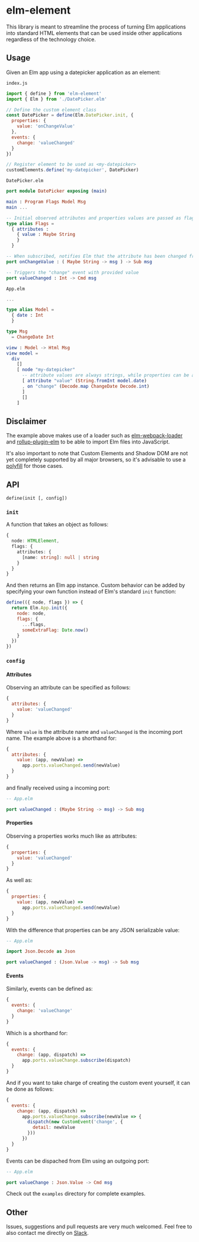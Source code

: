 # elm-element
This library is meant to streamline the process of turning Elm applications into standard HTML elements that can be used inside other applications regardless of the technology choice.

## Usage
Given an Elm app using a datepicker application as an element:

```index.js```
```javascript
import { define } from 'elm-element'
import { Elm } from './DatePicker.elm'

// Define the custom element class
const DatePicker = define(Elm.DatePicker.init, {
  properties: {
    value: 'onChangeValue'
  },
  events: {
    change: 'valueChanged'
  }
})

// Register element to be used as <my-datepicker>
customElements.define('my-datepicker', DatePicker)
```
```DatePicker.elm```
```elm
port module DatePicker exposing (main)

main : Program Flags Model Msg
main ...

-- Initial observed attributes and properties values are passed as flags
type alias Flags =
  { attributes :
    { value : Maybe String
    }
  }

-- When subscribed, notifies Elm that the attribute has been changed from the outside
port onChangeValue : ( Maybe String -> msg ) -> Sub msg

-- Triggers the "change" event with provided value
port valueChanged : Int -> Cmd msg
```
```App.elm```
```elm
...

type alias Model =
  { date : Int
  }

type Msg
  = ChangeDate Int

view : Model -> Html Msg
view model =
  div
    []
    [ node "my-datepicker"
      -- attribute values are always strings, while properties can be any JSON serializable value
      [ attribute "value" (String.fromInt model.date)
      , on "change" (Decode.map ChangeDate Decode.int)
      ]
      []
    ]
```

## Disclaimer
The example above makes use of a loader such as [elm-webpack-loader](https://www.npmjs.com/package/elm-webpack-loader) and [rollup-plugin-elm](https://www.npmjs.com/package/rollup-plugin-elm) to be able to import Elm files into JavaScript.

It's also important to note that Custom Elements and Shadow DOM are not yet completely supported by all major browsers, so it's advisable to use a [polyfill](https://www.webcomponents.org/polyfills) for those cases.

## API

```
define(init [, config])
```
### ```init```
A function that takes an object as follows:
```typescript
{
  node: HTMLElement,
  flags: {
    attributes: {
      [name: string]: null | string
    }
  }
}
```
And then returns an Elm app instance. Custom behavior can be added by specifying your own function instead of Elm's standard ```init``` function:
```javascript
define(({ node, flags }) => {
  return Elm.App.init({
    node: node,
    flags: {
      ...flags,
      someExtraFlag: Date.now()
    }
  })
})
```

### ```config```

#### Attributes
Observing an attribute can be specified as follows:
```javascript
{
  attributes: {
    value: 'valueChanged'
  }
}
```
Where ```value``` is the attribute name and ```valueChanged``` is the incoming port name. The example above is a shorthand for:
```javascript
{
  attributes: {
    value: (app, newValue) =>
      app.ports.valueChanged.send(newValue)
  }
}
```
and finally received using a incoming port:
```elm
-- App.elm

port valueChanged : (Maybe String -> msg) -> Sub msg
```

#### Properties
Observing a properties works much like as attributes:
```javascript
{
  properties: {
    value: 'valueChanged'
  }
}
```
As well as:
```javascript
{
  properties: {
    value: (app, newValue) =>
      app.ports.valueChanged.send(newValue)
  }
}
```
With the difference that properties can be any JSON serializable value:
```elm
-- App.elm

import Json.Decode as Json

port valueChanged : (Json.Value -> msg) -> Sub msg
```

#### Events
Similarly, events can be defined as:
```javascript
{
  events: {
    change: 'valueChange'
  }
}
```
Which is a shorthand for:
```javascript
{
  events: {
    change: (app, dispatch) =>
      app.ports.valueChange.subscribe(dispatch)
  }
}
```
And if you want to take charge of creating the custom event yourself, it can be done as follows:
```javascript
{
  events: {
    change: (app, dispatch) =>
      app.ports.valueChange.subscribe(newValue => {
        dispatch(new CustomEvent('change', {
          detail: newValue
        }))
      })
  }
}
```
Events can be dispached from Elm using an outgoing port:
```elm
-- App.elm

port valueChange : Json.Value -> Cmd msg
```

Check out the ```examples``` directory for complete examples.

## Other
Issues, suggestions and pull requests are very much welcomed. Feel free to also contact me directly on [Slack](http://elmlang.herokuapp.com/).
